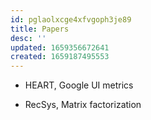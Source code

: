 ```yaml
---
id: pglaolxcge4xfvgoph3je89
title: Papers
desc: ''
updated: 1659356672641
created: 1659187495553
---
```


- HEART, Google UI metrics

- RecSys, Matrix factorization
